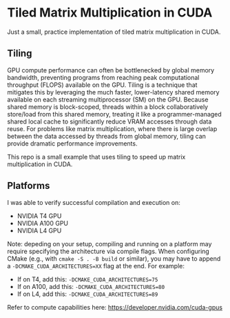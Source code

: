 # Tiled Matrix Multiplication in CUDA

Just a small, practice implementation of tiled matrix multiplication in CUDA.

## Tiling

GPU compute performance can often be bottlenecked by global memory bandwidth, preventing programs from reaching peak computational throughput (FLOPS) available on the GPU. Tiling is a technique that mitigates this by leveraging the much faster, lower-latency shared memory available on each streaming multiprocessor (SM) on the GPU. Because shared memory is block-scoped, threads within a block collaboratively store/load from this shared memory, treating it like a programmer-managed shared local cache to significantly reduce VRAM accesses through data reuse. For problems like matrix multiplication, where there is large overlap between the data accessed by threads from global memory, tiling can provide dramatic performance improvements.

This repo is a small example that uses tiling to speed up matrix multiplication in CUDA.

## Platforms

I was able to verify successful compilation and execution on:
- NVIDIA T4 GPU
- NVIDIA A100 GPU
- NVIDIA L4 GPU

Note: depeding on your setup, compiling and running on a platform may require specifying the architecture via compile flags. When configuring CMake (e.g., with `cmake -S . -B build` or similar), you may have to append a `-DCMAKE_CUDA_ARCHITECTURES=XX` flag at the end. For example:

- If on T4, add this: `-DCMAKE_CUDA_ARCHITECTURES=75`
- If on A100, add this: `-DCMAKE_CUDA_ARCHITECTURES=80`
- If on L4, add this: `-DCMAKE_CUDA_ARCHITECTURES=89`

Refer to compute capabilities here: https://developer.nvidia.com/cuda-gpus
